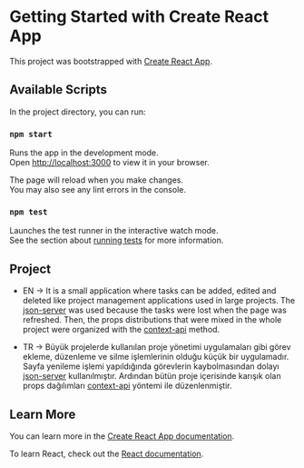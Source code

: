 # Getting Started with Create React App

This project was bootstrapped with [Create React App](https://github.com/facebook/create-react-app).

## Available Scripts

In the project directory, you can run:

### `npm start`

Runs the app in the development mode.\
Open [http://localhost:3000](http://localhost:3000) to view it in your browser.

The page will reload when you make changes.\
You may also see any lint errors in the console.

### `npm test`

Launches the test runner in the interactive watch mode.\
See the section about [running tests](https://facebook.github.io/create-react-app/docs/running-tests) for more information.

## Project
- EN -> It is a small application where tasks can be added, edited and deleted like project management applications used in large projects. The [json-server](https://www.npmjs.com/package/json-server) was used because the tasks were lost when the page was refreshed. Then, the props distributions that were mixed in the whole project were organized with the [context-api](https://legacy.reactjs.org/docs/context.html) method. 

- TR -> Büyük projelerde kullanılan proje yönetimi uygulamaları gibi görev ekleme, düzenleme ve silme işlemlerinin olduğu küçük bir uygulamadır. Sayfa yenileme işlemi yapıldığında görevlerin kaybolmasından dolayı [json-server](https://www.npmjs.com/package/json-server) kullanılmıştır. Ardından bütün proje içerisinde karışık olan props dağılımları [context-api](https://legacy.reactjs.org/docs/context.html) yöntemi ile düzenlenmiştir. 

## Learn More

You can learn more in the [Create React App documentation](https://facebook.github.io/create-react-app/docs/getting-started).

To learn React, check out the [React documentation](https://reactjs.org/).